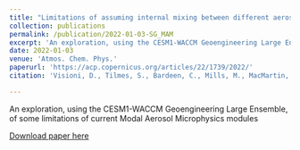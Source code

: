 ```yaml
---
title: "Limitations of assuming internal mixing between different aerosol species: a case study with sulfate geoengineering simulations"
collection: publications
permalink: /publication/2022-01-03-SG_MAM
excerpt: 'An exploration, using the CESM1-WACCM Geoengineering Large Ensemble, of some limitations of current Modal Aerosol Microphysics modules'
date: 2022-01-03
venue: 'Atmos. Chem. Phys.'
paperurl: 'https://acp.copernicus.org/articles/22/1739/2022/'
citation: 'Visioni, D., Tilmes, S., Bardeen, C., Mills, M., MacMartin, D. G., Kravitz, B., and Richter, J. H.: Limitations of assuming internal mixing between different aerosol species: a case study with sulfate geoengineering simulations, Atmos. Chem. Phys., 22, 1739-1756, https://doi.org/10.5194/acp-22-1739-2022, 2022.'

---
```

An exploration, using the CESM1-WACCM Geoengineering Large Ensemble, of some limitations of current Modal Aerosol Microphysics modules

[Download paper here](https://acp.copernicus.org/articles/22/1739/2022/)